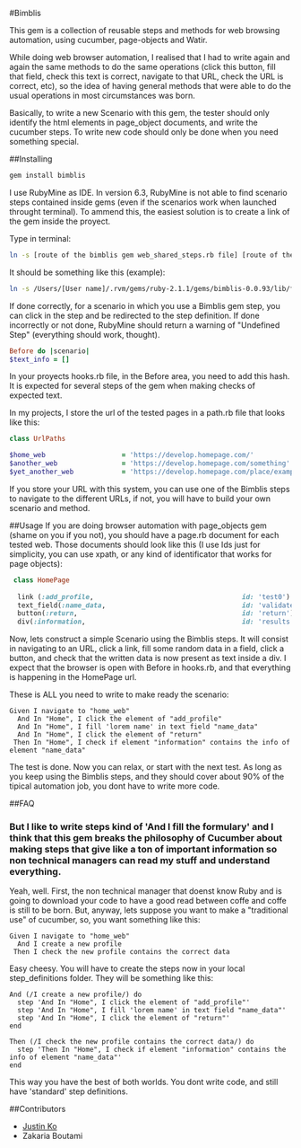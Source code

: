 #Bimblis

This gem is a collection of reusable steps and methods for web browsing automation, using cucumber, page-objects and Watir.

While doing web browser automation, I realised that I had to write again and again the same methods to do the same operations (click this button, fill that field, check this text is correct, navigate to that URL, check the URL is correct, etc), so the idea of having general methods that were able to do the usual operations in most circumstances was born.

Basically, to write a new Scenario with this gem, the tester should only identify the html elements in page_object documents, and write the cucumber steps. To write new code should only be done when you need something special.

##Installing

```bash
gem install bimblis
```
I use RubyMine as IDE. In version 6.3, RubyMine is not able to find scenario steps contained inside gems (even if the scenarios work when launched throught terminal). To ammend this, the easiest solution is to create a link of the gem inside the proyect.

Type in terminal:
```bash
ln -s [route of the bimblis gem web_shared_steps.rb file] [route of the proyect features/steps folder]
 ```
It should be something like this (example):
```bash
ln -s /Users/[User name]/.rvm/gems/ruby-2.1.1/gems/bimblis-0.0.93/lib/features/step_definitions/web_shared_steps.rb /Users/[User name]/Documents/Git/qa-automation/features/step_definitions
 ```
If done correctly, for a scenario in which you use a Bimblis gem step, you can click in the step and be redirected to the step definition. If done incorrectly or not done, RubyMine should return a warning of "Undefined Step" (everything should work, thought).

```ruby
Before do |scenario|
$text_info = []
```
In your proyects hooks.rb file, in the Before area, you need to add this hash. It is expected for several steps of the gem when making checks of expected text.

In my projects, I store the url of the tested pages in a path.rb file that looks like this:
```ruby
class UrlPaths

$home_web                   = 'https://develop.homepage.com/'
$another_web                = 'https://develop.homepage.com/something'
$yet_another_web            = 'https://develop.homepage.com/place/example'
```
If you store your URL with this system, you can use one of the Bimblis steps to navigate to the different URLs, if not, you will have to build your own scenario and method.


##Usage
If you are doing browser automation with page_objects gem (shame on you if you not), you should have a page.rb document for each tested web. Those documents should look like this (I use Ids just for simplicity, you can use xpath, or any kind of identificator that works for page objects):

```ruby
 class HomePage
 
  link (:add_profile,                                     id: 'test0')
  text_field(:name_data,                                  id: 'validate_field_of_study')
  button(:return,                                         id: 'return')
  div(:information,                                       id: 'results')
``` 

Now, lets construct a simple Scenario using the Bimblis steps. It will consist in navigating to an URL, click a link, fill some random data in a field, click a button, and check that the written data is now present as text inside a div. I expect that the browser is open with Before in hooks.rb, and that everything is happening in the HomePage url.

These is ALL you need to write to make ready the scenario:

```cucumber
Given I navigate to "home_web"
  And In "Home", I click the element of "add_profile"
  And In "Home", I fill 'lorem name' in text field "name_data"
  And In "Home", I click the element of "return"
 Then In "Home", I check if element "information" contains the info of element "name_data"
``` 

The test is done. Now you can relax, or start with the next test. As long as you keep using the Bimblis steps, and they should cover about 90% of the tipical automation job, you dont have to write more code.

##FAQ
### But I like to write steps kind of 'And I fill the formulary' and I think that this gem breaks the philosophy of Cucumber about making steps that give like a ton of important information so non technical managers can read my stuff and understand everything.

Yeah, well. First, the non technical manager that doenst know Ruby and is going to download your code to have a good read between coffe and coffe is still to be born. But, anyway, lets suppose you want to make a "traditional use" of cucumber, so, you want something like this:

```cucumber
Given I navigate to "home_web"
  And I create a new profile
 Then I check the new profile contains the correct data 
``` 

Easy cheesy. You will have to create the steps now in your local step_definitions folder. They will be something like this:

```cucumber
And (/I create a new profile/) do
  step 'And In "Home", I click the element of "add_profile"'
  step 'And In "Home", I fill 'lorem name' in text field "name_data"'
  step 'And In "Home", I click the element of "return"'
end

Then (/I check the new profile contains the correct data/) do
  step 'Then In "Home", I check if element "information" contains the info of element "name_data"'
end
``` 

This way you have the best of both worlds. You dont write code, and still have 'standard' step definitions.

##Contributors

* [Justin Ko](http://stackoverflow.com/users/1200545/justin-ko)
* Zakaria Boutami
